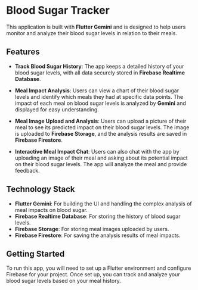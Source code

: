 # Blood Sugar Tracker

This application is built with **Flutter Gemini** and is designed to help users monitor and analyze their blood sugar levels in relation to their meals.

## Features

- **Track Blood Sugar History**: The app keeps a detailed history of your blood sugar levels, with all data securely stored in **Firebase Realtime Database**.

- **Meal Impact Analysis**: Users can view a chart of their blood sugar levels and identify which meals they had at specific data points. The impact of each meal on blood sugar levels is analyzed by **Gemini** and displayed for easy understanding.

- **Meal Image Upload and Analysis**: Users can upload a picture of their meal to see its predicted impact on their blood sugar levels. The image is uploaded to **Firebase Storage**, and the analysis results are saved in **Firebase Firestore**.

- **Interactive Meal Impact Chat**: Users can also chat with the app by uploading an image of their meal and asking about its potential impact on their blood sugar levels. The app will analyze the meal and provide feedback.

## Technology Stack

- **Flutter Gemini**: For building the UI and handling the complex analysis of meal impacts on blood sugar.
- **Firebase Realtime Database**: For storing the history of blood sugar levels.
- **Firebase Storage**: For storing meal images uploaded by users.
- **Firebase Firestore**: For saving the analysis results of meal impacts.

## Getting Started

To run this app, you will need to set up a Flutter environment and configure Firebase for your project. Once set up, you can track and analyze your blood sugar levels based on your meal history.

